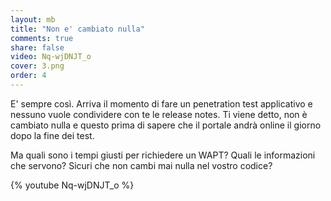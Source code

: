 ```yaml
---
layout: mb
title: "Non e' cambiato nulla"
comments: true
share: false
video: Nq-wjDNJT_o
cover: 3.png
order: 4
---
```


E' sempre così. Arriva il momento di fare un penetration test applicativo e
nessuno vuole condividere con te le release notes. Ti viene detto, non è
cambiato nulla e questo prima di sapere che il portale andrà online il giorno
dopo la fine dei test.

Ma quali sono i tempi giusti per richiedere un WAPT?
Quali le informazioni che servono?
Sicuri che non cambi mai nulla nel vostro codice?

{% youtube Nq-wjDNJT_o %}

